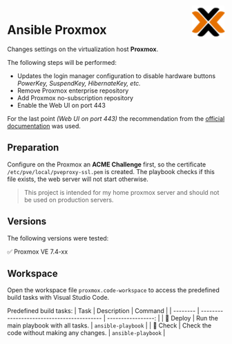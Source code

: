 <img align="right" width="15%" src="docs/proxmox.svg" alt="Proxmox logo"/>

# Ansible Proxmox

Changes settings on the virtualization host <b>Proxmox</b>.

The following steps will be performed:
- Updates the login manager configuration to disable hardware buttons<br>*PowerKey, SuspendKey, HibernateKey, etc.*
- Remove Proxmox enterprise repository
- Add Proxmox no-subscription repository
- Enable the Web UI on port 443

For the last point *(Web UI on port 443)* the recommendation from the [official documentation](https://pve.proxmox.com/wiki/Web_Interface_Via_Nginx_Proxy) was used.

## Preparation

Configure on the Proxmox an **ACME Challenge** first, so the certificate `/etc/pve/local/pveproxy-ssl.pem` is created. The playbook checks if this file exists, the web server will not start otherwise.

> This project is intended for my home proxmox server and should not be used on production servers.

## Versions

The following versions were tested:

✅ Proxmox VE 7.4-xx

## Workspace

Open the workspace file `proxmox.code-workspace` to access the predefined build tasks with Visual Studio Code.

Predefined build tasks:
| Task     | Description                                |            Command |
| -------- | ------------------------------------------ | -----------------: |
| 🚀 Deploy | Run the main playbook with all tasks.      | `ansible-playbook` |
| 🧪 Check  | Check the code without making any changes. | `ansible-playbook` |
